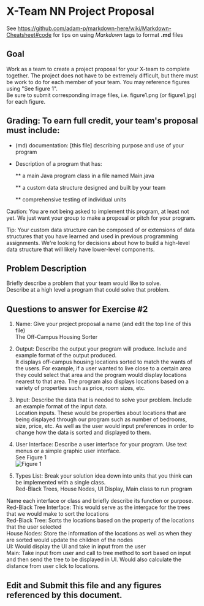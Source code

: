 # X-Team NN Project Proposal

See https://github.com/adam-p/markdown-here/wiki/Markdown-Cheatsheet#code for tips on using *Markdown* tags to format __.md__ files

## Goal

Work as a team to create a project proposal for your X-team to complete together.
The project does not have to be extremely difficult,
but there must be work to do for each member of your team.
You may reference figures using "See figure 1".  
Be sure to submit corresponding image files, i.e. figure1.png (or figure1.jpg) for each figure.

## Grading: To earn full credit, your team's proposal must include:

* (md) documentation: [this file] describing purpose and use of your program

* Description of a program that has:

  ** a main Java program class in a file named Main.java
  
  ** a custom data structure designed and built by your team
  
  ** comprehensive testing of individual units
  
 Caution: You are not being asked to implement this program, at least not yet. 
 We just want your group to make a proposal or pitch for your program.
 
 Tip: Your custom data structure can be composed of or extensions of data structures that you have learned and used in previous programming assignments.  We're looking for decisions about how to build a high-level data structure that will likely have lower-level components.

## Problem Description

Briefly describe a problem that your team would like to solve.  
Describe at a high level a program that could solve that problem.

## Questions to answer for Exercise #2

1. Name: Give your project proposal a name (and edit the top line of this file)  
The Off-Campus Housing Sorter


2. Output: Describe the output your program will produce.  Include and example format of the output produced.  
It displays off-campus housing locations sorted to match the wants of the users. For example, if a user wanted to live
close to a certain area they could select that area and the program would display locations nearest to that area. The program
also displays locations based on a variety of properties such as price, room sizes, etc.  
3. Input: Describe the data that is needed to solve your problem. Include an example format of the input data.  
Location inputs. These would be properties about locations that are being displayed through our program such as number of bedrooms,
size, price, etc. As well as the user would input preferences in order to change how the data is sorted and displayed to them.

4. User Interface: Describe a user interface for your program.  Use text menus or a simple graphic user interface.  
See Figure 1  
![Figure 1](https://github.com/jpaquette-student/didactic-winner/blob/master/dALXHQL%20-%20Imgur.jpg)

5. Types List: Break your solution idea down into units that you think can be implemented with a single class.  
Red-Black Trees, House Nodes, UI Display, Main class to run program


Name each interface or class and briefly describe its function or purpose.  
Red-Black Tree Interface: This would serve as the intergace for the trees that we would make to sort the locations  
Red-Black Tree: Sorts the locations based on the property of the locations that the user selected  
House Nodes: Store the information of the locations as well as when they are sorted would update the children of the nodes  
UI: Would display the UI and take in input from the user  
Main: Take input from user and call to tree method to sort based on input and then send the tree to be displayed in UI.
Would also calculate the distance from user click to locations.

## Edit and Submit this file and any figures referenced by this document.

